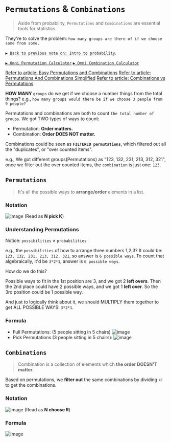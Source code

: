 # `Permutations` & `Combinations`
> Aside from probability, `Permutations` and `Combinations` are essential tools for statistics.

They're to solve the problem: `how many groups are there of if we choose some from some.`

[`▶︎ Back to previous note on: Intro to probability`.](https://github.com/solomonxie/solomonxie.github.io/issues/50#issuecomment-409875416)

[`▶︎ Omni Permutation Calculator`](https://www.omnicalculator.com/statistics/permutation)
[`▶︎ Omni Combination Calculator`](https://www.omnicalculator.com/statistics/combination)


[Refer to article: Easy Permutations and Combinations](https://betterexplained.com/articles/easy-permutations-and-combinations/#!parentId=756)
[Refer to article: Permutations And Combinations Simplified](http://www.fairlynerdy.com/permutations_and_combinations_simplified/)
[Refer to article: Combinations vs Permutations](https://medium.com/i-math/combinations-permutations-fa7ac680f0ac)

**HOW MANY** `groups` do we get if we choose a number things from the total things?
e.g., `how many groups would there be if we choose 3 people from 9 people?`

Permutations and combinations are both to count `the total number of groups`. 
We got TWO types of ways to count:
- Permutation: **Order matters.**
- Combination: **Order DOES NOT matter.**

Combinations could be seen as **`FILTERED permutations`**, which filtered out all the "duplicates", or "over counted items".

e.g., We got different groups(Permutations) as "123, 132, 231, 213, 312, 321", once we filter out the over counted items, 
the `combination` is just one: `123`.


## `Permutations`
> It's all the possible ways to **arrange/order** elements in a list.

### Notation
![image](https://user-images.githubusercontent.com/14041622/44515418-1c7db980-a6f5-11e8-9cf6-f78a0c754d67.png)
(Read as **N pick K**)

### Understanding Permutations
Notice: `possibilities` ≠ `probabilities`

e.g., the `possibilities` of how to arrange three numbers 1,2,3?
It could be: `123, 132, 231, 213, 312, 321`, so answer is `6 possible ways`.
To count that algebraically, it'd be `3*2*1`, answer is `6 possible ways`.

How do we do this?

Possible ways to fit in the 1st position are 3, and we got 2 **left overs**. Then the 2nd place could have 2 possible ways, and we got 1 **left over**. So the 3rd position could be 1 possible way.

And just to logically think about it, we should MULTIPLY them together to get ALL POSSIBLE WAYS: `3*2*1`.

### Formula

- Full Permutations: (5 people sitting in 5 chairs)
![image](https://user-images.githubusercontent.com/14041622/44773097-3eb68200-aba2-11e8-87bf-eff53b4fd5bd.png)
- Pick Permutations (3 people sitting in 5 chairs):
![image](https://user-images.githubusercontent.com/14041622/44514680-5bab0b00-a6f3-11e8-80ce-5ce5e8f8ac16.png)



## `Combinations`
> Combination is a collection of elements which **the order DOESN'T matter**.

Based on permutations, we **filter out** the same combinations by dividing `k!` to get the combinations.


### Notation
![image](https://user-images.githubusercontent.com/14041622/44773247-a371dc80-aba2-11e8-924f-6607211f494e.png)
(Read as **N choose R**)


### Formula

![image](https://user-images.githubusercontent.com/14041622/44514794-9ca31f80-a6f3-11e8-9b8a-9a0b9dd8df46.png)
